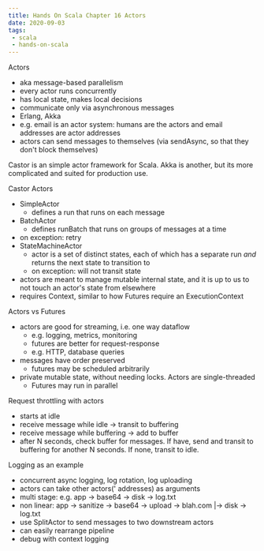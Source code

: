 ```yaml
---
title: Hands On Scala Chapter 16 Actors
date: 2020-09-03
tags:
 - scala
 - hands-on-scala
---
```

Actors
 - aka message-based parallelism
 - every actor runs concurrently
 - has local state, makes local decisions
 - communicate only via asynchronous messages
 - Erlang, Akka
 - e.g. email is an actor system: humans are the actors and email addresses are actor addresses
 - actors can send messages to themselves (via sendAsync, so that they don't block themselves)
 
Castor is an simple actor framework for Scala. Akka is another, but its more complicated 
and suited for production use.

Castor Actors
 - SimpleActor
   - defines a run that runs on each message
 - BatchActor
   - defines runBatch that runs on groups of messages at a time
 - on exception: retry
 - StateMachineActor
   - actor is a set of distinct states, each of which has a separate run *and* returns the next
 state to transition to
   - on exception: will not transit state
 - actors are meant to manage mutable internal state, and it is up to us to not touch an
 actor's state from elsewhere
 - requires Context, similar to how Futures require an ExecutionContext

Actors vs Futures
 - actors are good for streaming, i.e. one way dataflow
   - e.g. logging, metrics, monitoring
   - futures are better for request-response
   - e.g. HTTP, database queries
 - messages have order preserved
   - futures may be scheduled arbitrarily
 - private mutable state, without needing locks. Actors are single-threaded
   - Futures may run in parallel
   
Request throttling with actors
 - starts at idle
 - receive message while idle -> transit to buffering
 - receive message while buffering -> add to buffer
 - after N seconds, check buffer for messages. If have, send and transit to buffering
 for another N seconds. If none, transit to idle.
 
 
Logging as an example
 - concurrent async logging, log rotation, log uploading
 - actors can take other actors(' addresses) as arguments
 - multi stage: e.g. app -> base64 -> disk -> log.txt
 - non linear: app -> sanitize -> base64 -> upload -> blah.com
                                        |-> disk -> log.txt
 - use SplitActor to send messages to two downstream actors
 - can easily rearrange pipeline
 - debug with context logging
